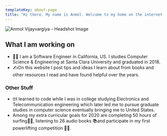 ```yaml
---
templateKey: about-page
title: "Hi there. My name is Anmol. Welcome to my home on the internet \U0001F913"
---
```

![Anmol Vijayvargiya - Headshot Image](/img/ME_40.jpg "Anmol Vijayvargiya")

## What I am working on

* 👨‍💻 I am a Software Engineer in California, US. I studies Computer Science & Engineering at Santa Clara University and graduated in 2018.
* ✍️On this website I post tips and ideas I learn about from books and other resources I read and have found helpful over the years.

### Other Stuff

* 🤓I learned to code while I was in college studying Electronics and Telecommunication engineering which later led me to pursue graduate studies in computer science eventually bringing me to United States. 
* Among my extra curricular goals for 2020 are completing 50 hours of surfing🏄‍♂️, listening to 26 audio books 📚and participate in my first powerlifting competition 🏋️‍♂️.
